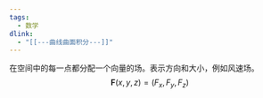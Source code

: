 ```yaml
---
tags:
  - 数学
dlink:
  - "[[---曲线曲面积分---]]"
---
```

在空间中的每一点都分配一个向量的场。表示方向和大小，例如风速场。
$$ \mathbf{F}(x, y, z) = (F_x, F_y, F_z) $$